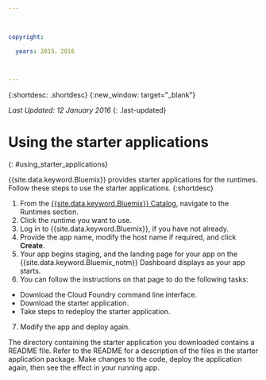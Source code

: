```yaml
---

 

copyright:

  years: 2015，2016

 

---
```


{:shortdesc: .shortdesc}
{:new_window: target="_blank"}

*Last Updated: 12 January 2016*
{: .last-updated}

# Using the starter applications
{: #using_starter_applications}

{{site.data.keyword.Bluemix}} provides starter applications for the runtimes.
Follow these steps to use the starter applications.
{:shortdesc}

1. From the [{{site.data.keyword.Bluemix}} Catalog](https://console.{DomainName}/catalog/),
navigate to the Runtimes section.
2. Click the runtime you want to use.
3. Log in to {{site.data.keyword.Bluemix}}, if you have not already.
4. Provide the app name, modify the host name if required, and click **Create**.
5. Your app begins staging, and the landing page for your app on the {{site.data.keyword.Bluemix_notm}} Dashboard displays as your app starts.
6. You can follow the instructions on that page to do the following tasks:
  * Download the Cloud Foundry command line interface.
  * Download the starter application.
  * Take steps to redeploy the starter application.
7. Modify the app and deploy again.

The directory containing the starter application you downloaded contains a README file.  Refer to the README for a description of the files in the starter application package.  Make changes to the code, deploy the application again, then see the effect in your running app.  
